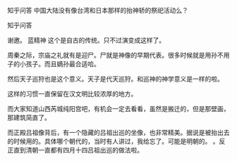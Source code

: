  
 知乎问答 中国大陆没有像台湾和日本那样的抬神轿的祭祀活动么？ 
 
 
 
 
 
 知乎问答 
 
 

 

 谢邀。 蓝精神 这个是自古的传统。只不过演变成这样了。

 

 周秦之际，宗庙之礼就有是迎尸。尸就是神像的早期代表。很多时候就是用孙不用子的小孩子。而且嫡孙最合适哈。

 然后天子巡狩也是这个意义。天子是代天巡狩。和巡神的神学意义是一样的啦。

 这样的习惯一直保留在汉文明比较浓厚的地方。

 

 而大家知道山西芮城纯阳宫吧，有机会一定去看看，虽然是搬迁的，但是那壁画，那建筑简直了。

 而正殿吕祖像背后，有一个隐藏的吕祖出巡的坐像，也非常精美。据说是被抬出去的时候用的。具体哪个朝代的，当时有人讲过，我给忘了。可能是明朝的。 。反正直到清朝一直都有四月十四吕祖出巡的做法啦。 